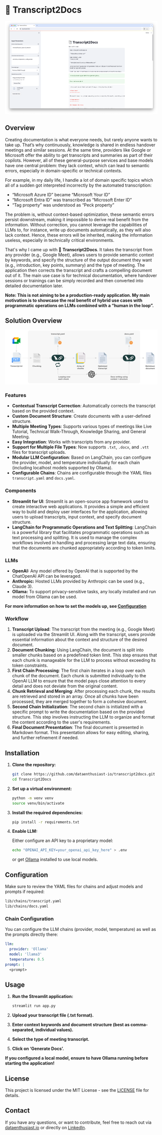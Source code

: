 # :bookmark_tabs: Transcript2Docs

![Transcript2Docs Screenshot](assets/screenshot.png)

## Overview

Creating documentation is what everyone needs, but rarely anyone wants to take up. That’s why continuously, knowledge is shared in endless handover meetings and similar sessions. At the same time, providers like Google or Microsoft offer the ability to get transcripts and summaries as part of their copilots. However, all of these general-purpose services and base models have one central problem: they lack context, which can lead to semantic errors, especially in domain-specific or technical contexts.

For example, in my daily life, I handle a lot of domain specific topics which all of a sudden got interpreted incorrectly by the automated transcription:

- “Microsoft Azure ID” became “Microsoft Your ID”
- “Microsoft Entra ID” was transcribed as “Microsoft Enter ID”
- “Tag property” was understood as “Peck property”

The problem is, without context-based optimization, these semantic errors persist downstream, making it impossible to derive real benefit from the information. Without correction, you cannot leverage the capabilities of LLMs to, for instance, write up documents automatically, as they will also lack context. Hence, these errors will be inherited, making the information useless, especially in technically critical environments.

That's why I came up with :bookmark_tabs: **Transcript2Docs**. It takes the transcript from any provider (e.g., Google Meet), allows users to provide semantic context by keywords, and specify the structure of the output document they want (e.g., introduction, key points, summary) and the type of meeting. The application then corrects the transcript and crafts a compelling document out of it. The main use case is for technical documentation, where handover sessions or trainings can be simply recorded and then converted into detailed documentation later.

**Note: This is not aiming to be a production-ready application. My main motivation is to showcase the real benefit of hybrid use cases with programmatic operations on LLMs combined with a “human in the loop”.**

## Solution Overview

![Solution Diagram](assets/solution_diagram.png)

### Features

- **Contextual Transcript Correction**: Automatically corrects the transcript based on the provided context.
- **Custom Document Structure**: Create documents with a user-defined structure.
- **Multiple Meeting Types**: Supports various types of meetings like Live Tutorial, Technical Walk-Through, Knowledge Sharing, and General Meeting.
- **Easy Integration**: Works with transcripts from any provider.
- **Support for Multiple File Types**: Now supports `.txt`, `.docx`, and `.vtt` files for transcript uploads.
- **Modular LLM Configuration**: Based on LangChain, you can configure the provider, model, and temperature individually for each chain (including localhost models supported by Ollama).
- **Configurable Chains**: Chains are configurable through the YAML files `transcript.yaml` and `docs.yaml`.

### Components
- **Streamlit for UI**: Streamlit is an open-source app framework used to create interactive web applications. It provides a simple and efficient way to build and deploy user interfaces for the application, allowing users to upload transcripts, input context, and specify document structure.
- **LangChain for Programmatic Operations and Text Splitting**: LangChain is a powerful library that facilitates programmatic operations such as text processing and splitting. It is used to manage the complex workflows involved in handling and processing large text data, ensuring that the documents are chunked appropriately according to token limits.

### LLMs
- **OpenAI:** Any model offered by OpenAI that is supported by the ChatOpenAI API can be leveraged.
- **Anthropic:** Hosted LLMs provided by Anthropic can be used (e.g., Claude 3).
- **Ollama:** To support privacy-sensitive tasks, any locally installed and run model from Ollama can be used.

**For more information on how to set the models up, see [Configuration](#configuration)**

### Workflow
1. **Transcript Upload**: The transcript from the meeting (e.g., Google Meet) is uploaded via the Streamlit UI. Along with the transcript, users provide essential information about the context and structure of the desired document.
2. **Document Chunking**: Using LangChain, the document is split into smaller chunks based on a predefined token limit. This step ensures that each chunk is manageable for the LLM to process without exceeding its token constraints.
3. **First Chain Processing**: The first chain iterates in a loop over each chunk of the document. Each chunk is submitted individually to the OpenAI LLM to ensure that the model pays close attention to every detail and does not deviate from the original content.
4. **Chunk Retrieval and Merging**: After processing each chunk, the results are retrieved and stored in an array. Once all chunks have been processed, they are merged together to form a cohesive document.
5. **Second Chain Initialization**: The second chain is initialized with a specific prompt to write the documentation based on the provided structure. This step involves instructing the LLM to organize and format the content according to the user's requirements.
6. **Final Document Presentation**: The final document is presented in Markdown format. This presentation allows for easy editing, sharing, and further refinement if needed.

## Installation

1. **Clone the repository:**
   ```sh
   git clone https://github.com/dataenthusiast-io/transcript2docs.git
   cd Transcript2Docs
   ```

2. **Set up a virtual environment:**
   ```sh
   python -m venv venv
   source venv/bin/activate
   ```

3. **Install the required dependencies:**
   ```sh
   pip install -r requirements.txt
   ```

4. **Enable LLM:**
   
   Either configure an API key to a proprietary model:
   ```sh
   echo "OPENAI_API_KEY=your_openai_api_key_here" > .env
   ```
   or get [Ollama](https://github.com/ollama/ollama/tree/main) installed to use local models.

## Configuration

Make sure to review the YAML files for chains and adjust models and prompts if required:

```sh
lib/chains/transcript.yaml
lib/chains/docs.yaml
```
### Chain Configuration
You can configure the LLM chains (provider, model, temperature) as well as the prompts directly there:

```yaml
llm:
  provider: 'Ollama'
  model: 'llama3'
  temperature: 0.5
prompt: |
  <prompt>
```

## Usage

1. **Run the Streamlit application:**
   ```sh
   streamlit run app.py
   ```

2. **Upload your transcript file (.txt format).**
3. **Enter context keywords and document structure (best as comma-separated, individual values).**
4. **Select the type of meeting transcript.**
5. **Click on ‘Generate Docs’.**

**If you configured a local model, ensure to have Ollama running before starting the application!**

## License

This project is licensed under the MIT License - see the [LICENSE](LICENSE) file for details.

## Contact

If you have any questions, or want to contribute, feel free to reach out via [dataenthusiast.io](https://dataenthusiast.io/) or directly on [LinkedIn](https://www.linkedin.com/in/nicolasathanasopoulos/).